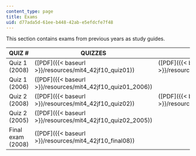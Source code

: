 ```yaml
---
content_type: page
title: Exams
uid: d77ada5d-61ee-b448-42ab-e5efdcfe7f48
---
```


This section contains exams from previous years as study guides.

| QUIZ # | QUIZZES | SOLUTIONS |
| --- | --- | --- |
| Quiz 1 (2008) | ([PDF]({{< baseurl >}}/resources/mit4_42jf10_quiz01)) | ([PDF]({{< baseurl >}}/resources/mit4_42jf10_quiz01_sol)) |
| Quiz 1 (2006) | ([PDF]({{< baseurl >}}/resources/mit4_42jf10_quiz01_2006)) | &nbsp; |
| Quiz 2 (2008) | ([PDF]({{< baseurl >}}/resources/mit4_42jf10_quiz02)) | ([PDF]({{< baseurl >}}/resources/mit4_42jf10_quiz02_sol)) |
| Quiz 2 (2005) | ([PDF]({{< baseurl >}}/resources/mit4_42jf10_quiz02_2005)) | &nbsp; |
| Final exam (2008) | ([PDF]({{< baseurl >}}/resources/mit4_42jf10_final08)) |
